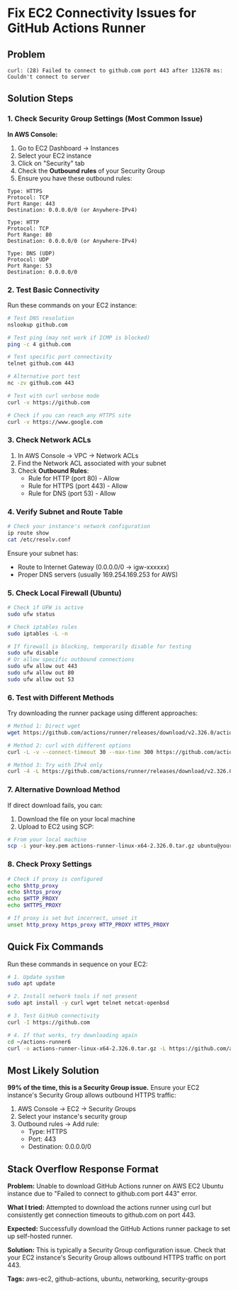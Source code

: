 # Fix EC2 Connectivity Issues for GitHub Actions Runner

## Problem
```
curl: (28) Failed to connect to github.com port 443 after 132678 ms: Couldn't connect to server
```

## Solution Steps

### 1. Check Security Group Settings (Most Common Issue)

**In AWS Console:**
1. Go to EC2 Dashboard → Instances
2. Select your EC2 instance
3. Click on "Security" tab
4. Check the **Outbound rules** of your Security Group
5. Ensure you have these outbound rules:

```
Type: HTTPS
Protocol: TCP
Port Range: 443
Destination: 0.0.0.0/0 (or Anywhere-IPv4)

Type: HTTP
Protocol: TCP
Port Range: 80
Destination: 0.0.0.0/0 (or Anywhere-IPv4)

Type: DNS (UDP)
Protocol: UDP
Port Range: 53
Destination: 0.0.0.0/0
```

### 2. Test Basic Connectivity

Run these commands on your EC2 instance:

```bash
# Test DNS resolution
nslookup github.com

# Test ping (may not work if ICMP is blocked)
ping -c 4 github.com

# Test specific port connectivity
telnet github.com 443

# Alternative port test
nc -zv github.com 443

# Test with curl verbose mode
curl -v https://github.com

# Check if you can reach any HTTPS site
curl -v https://www.google.com
```

### 3. Check Network ACLs

1. In AWS Console → VPC → Network ACLs
2. Find the Network ACL associated with your subnet
3. Check **Outbound Rules**:
   - Rule for HTTP (port 80) - Allow
   - Rule for HTTPS (port 443) - Allow
   - Rule for DNS (port 53) - Allow

### 4. Verify Subnet and Route Table

```bash
# Check your instance's network configuration
ip route show
cat /etc/resolv.conf
```

Ensure your subnet has:
- Route to Internet Gateway (0.0.0.0/0 → igw-xxxxxx)
- Proper DNS servers (usually 169.254.169.253 for AWS)

### 5. Check Local Firewall (Ubuntu)

```bash
# Check if UFW is active
sudo ufw status

# Check iptables rules
sudo iptables -L -n

# If firewall is blocking, temporarily disable for testing
sudo ufw disable
# Or allow specific outbound connections
sudo ufw allow out 443
sudo ufw allow out 80
sudo ufw allow out 53
```

### 6. Test with Different Methods

Try downloading the runner package using different approaches:

```bash
# Method 1: Direct wget
wget https://github.com/actions/runner/releases/download/v2.326.0/actions-runner-linux-x64-2.326.0.tar.gz

# Method 2: curl with different options
curl -L -v --connect-timeout 30 --max-time 300 https://github.com/actions/runner/releases/download/v2.326.0/actions-runner-linux-x64-2.326.0.tar.gz -o actions-runner-linux-x64-2.326.0.tar.gz

# Method 3: Try with IPv4 only
curl -4 -L https://github.com/actions/runner/releases/download/v2.326.0/actions-runner-linux-x64-2.326.0.tar.gz -o actions-runner-linux-x64-2.326.0.tar.gz
```

### 7. Alternative Download Method

If direct download fails, you can:

1. Download the file on your local machine
2. Upload to EC2 using SCP:

```bash
# From your local machine
scp -i your-key.pem actions-runner-linux-x64-2.326.0.tar.gz ubuntu@your-ec2-ip:~/actions-runner6/
```

### 8. Check Proxy Settings

```bash
# Check if proxy is configured
echo $http_proxy
echo $https_proxy
echo $HTTP_PROXY
echo $HTTPS_PROXY

# If proxy is set but incorrect, unset it
unset http_proxy https_proxy HTTP_PROXY HTTPS_PROXY
```

## Quick Fix Commands

Run these commands in sequence on your EC2:

```bash
# 1. Update system
sudo apt update

# 2. Install network tools if not present
sudo apt install -y curl wget telnet netcat-openbsd

# 3. Test GitHub connectivity
curl -I https://github.com

# 4. If that works, try downloading again
cd ~/actions-runner6
curl -o actions-runner-linux-x64-2.326.0.tar.gz -L https://github.com/actions/runner/releases/download/v2.326.0/actions-runner-linux-x64-2.326.0.tar.gz
```

## Most Likely Solution

**99% of the time, this is a Security Group issue.** Ensure your EC2 instance's Security Group allows outbound HTTPS traffic:

1. AWS Console → EC2 → Security Groups
2. Select your instance's security group
3. Outbound rules → Add rule:
   - Type: HTTPS
   - Port: 443
   - Destination: 0.0.0.0/0

## Stack Overflow Response Format

**Problem:** Unable to download GitHub Actions runner on AWS EC2 Ubuntu instance due to "Failed to connect to github.com port 443" error.

**What I tried:** Attempted to download the actions runner using curl but consistently get connection timeouts to github.com on port 443.

**Expected:** Successfully download the GitHub Actions runner package to set up self-hosted runner.

**Solution:** This is typically a Security Group configuration issue. Check that your EC2 instance's Security Group allows outbound HTTPS traffic on port 443.

**Tags:** aws-ec2, github-actions, ubuntu, networking, security-groups
